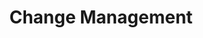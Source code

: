 ---
layout: sub-service
order: 3
title: "Change Management"
parent: "Mergers and Acquisitions"
description: "SLKone's Change Management services help your organization navigate and implement transformations smoothly, ensuring high adoption rates and sustained success."
approach: "We develop and execute comprehensive change management strategies that address the human and organizational aspects of transformation. Our approach includes communication planning, stakeholder engagement, training programs, and support systems to ensure that changes are effectively adopted and integrated."
intro: "Navigating transformations smoothly, our change management strategies address both human and organizational aspects to ensure high adoption rates and sustained success."
focus_areas:
  - title: "Communication Strategy"
    content: "Develop and implement comprehensive communication plans to keep all stakeholders informed and engaged."
  - title: "Leadership Alignment"
    content: "Ensure leadership teams are aligned and prepared to drive the change process."
  - title: "Training and Development"
    content: "Design and deliver training programs to support employees through the transition."
  - title: "Cultural Integration"
    content: "Develop strategies to blend corporate cultures and create a unified organizational identity."
  - title: "Performance Management"
    content: "Implement systems to monitor and manage performance throughout the change process."
why_choose:
  - "Comprehensive Change Strategies"
  - "Experienced Change Management Professionals"
  - "Proven Methods for High Adoption Rates"
  - "Focus on Sustained Organizational Success"
cta: "Contact us to learn how our Change Management services can help your organization navigate transformations smoothly and achieve lasting success."
icon: "fa-list-check"
color: "forest"
image: "/assets/images/backgrounds/change-management.webp"
permalink: /services/mergers-and-acquisitions/change-management
---